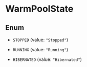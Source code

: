 

# WarmPoolState

## Enum


* `STOPPED` (value: `"Stopped"`)

* `RUNNING` (value: `"Running"`)

* `HIBERNATED` (value: `"Hibernated"`)



